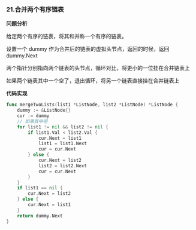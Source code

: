 ### 21.合并两个有序链表                                                                                                                                                                                                                                                                                                                                                                                                                                                                                                                                                                                                                                                                                                                                                                                                                                                                                                           

**问题分析**

给定两个有序的链表，将其和并称一个有序的链表。

设置一个 dummy 作为合并后的链表的虚拟头节点，返回的时候，返回 dummy.Next

两个指针分别指向两个链表的头节点，循环对比，将更小的一位挂在合并链表上

如果两个链表其中一个空了，退出循环，将另一个链表直接挂在合并链表上

**代码实现**

```go
func mergeTwoLists(list1 *ListNode, list2 *ListNode) *ListNode {
	dummy := &ListNode{}
	cur := dummy
    // 如果其中吧
	for list1 != nil && list2 != nil {
		if list1.Val < list2.Val {
			cur.Next = list1
			list1 = list1.Next
			cur = cur.Next
		} else {
			cur.Next = list2
			list2 = list2.Next
			cur = cur.Next
		}
	}
	if list1 == nil {
		cur.Next = list2
	} else {
		cur.Next = list1
	}
	return dummy.Next
}
```



